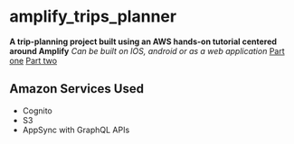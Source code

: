 # amplify_trips_planner
**A trip-planning project built using an AWS hands-on tutorial centered around Amplify**
*Can be built on IOS, android or as a web application* 
[Part one](https://aws.amazon.com/getting-started/hands-on/build-flutter-mobile-app-part-one/)
[Part two](https://aws.amazon.com/getting-started/hands-on/build-flutter-mobile-app-part-two/)

## Amazon Services Used
- Cognito
- S3
- AppSync with GraphQL APIs 
